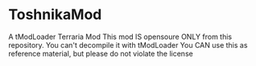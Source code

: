# ToshnikaMod
A tModLoader Terraria Mod
This mod IS opensoure ONLY from this repository. You can't decompile it with tModLoader
You CAN use this as reference material, but please do not violate the license
